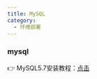 ```yaml
---
title: MySQL
category:
  - 环境部署
---
```


### mysql

:point_right: MySQL5.7安装教程：<a href="https://www.cnblogs.com/xuexianqi/p/12795890.html">点击</a> 
